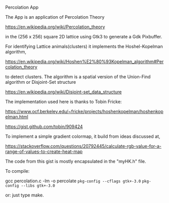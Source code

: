 Percolation App

The App is an application of Percolation Theory

https://en.wikipedia.org/wiki/Percolation_theory

in the (256 x 256) square 2D lattice using Gtk3 to generate a Gdk Pixbuffer.

For identifying Lattice animals(clusters) it implements the Hoshel-Kopelman algorithm,

https://en.wikipedia.org/wiki/Hoshen%E2%80%93Kopelman_algorithm#Percolation_theory

to detect clusters. The algorithm is a spatial version of the Union-Find algorithm or Disjoint-Set structure

https://en.wikipedia.org/wiki/Disjoint-set_data_structure

The implementation used here is thanks to Tobin Fricke:

https://www.ocf.berkeley.edu/~fricke/projects/hoshenkopelman/hoshenkopelman.html

https://gist.github.com/tobin/909424


To implement a simple gradient colormap, it build from ideas discussed at,

https://stackoverflow.com/questions/20792445/calculate-rgb-value-for-a-range-of-values-to-create-heat-map


The code from this gist is mostly encapsulated in the "myHK.h" file.


To compile:

gcc percolation.c -lm -o percolate `pkg-config --cflags gtk+-3.0` `pkg-config --libs gtk+-3.0`


or: just type make.
